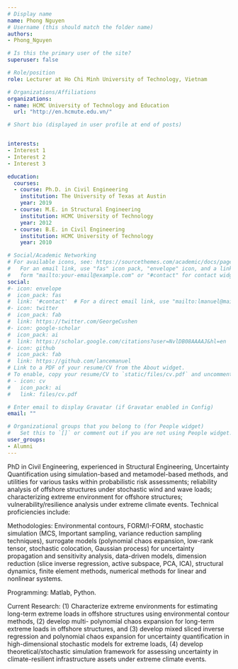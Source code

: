 ```yaml
---
# Display name
name: Phong Nguyen
# Username (this should match the folder name)
authors:
- Phong_Nguyen

# Is this the primary user of the site?
superuser: false

# Role/position
role: Lecturer at Ho Chi Minh University of Technology, Vietnam

# Organizations/Affiliations
organizations:
- name: HCMC University of Technology and Education
  url: "http://en.hcmute.edu.vn/"

# Short bio (displayed in user profile at end of posts)


interests:
- Interest 1
- Interest 2
- Interest 3

education:
  courses:
  - course: Ph.D. in Civil Engineering
    institution: The University of Texas at Austin
    year: 2019
  - course: M.E. in Structural Engineering
    institution: HCMC University of Technology
    year: 2012
  - course: B.E. in Civil Engineering
    institution: HCMC University of Technology
    year: 2010

# Social/Academic Networking
# For available icons, see: https://sourcethemes.com/academic/docs/page-builder/#icons
#   For an email link, use "fas" icon pack, "envelope" icon, and a link in the
#   form "mailto:your-email@example.com" or "#contact" for contact widget.
social:
#- icon: envelope
#  icon_pack: fas
#  link: '#contact'  # For a direct email link, use "mailto:lmanuel@mail.utexas.edu".
#- icon: twitter
#  icon_pack: fab
#  link: https://twitter.com/GeorgeCushen
#- icon: google-scholar
#  icon_pack: ai
#  link: https://scholar.google.com/citations?user=NvlDB08AAAAJ&hl=en
#- icon: github
#  icon_pack: fab
#  link: https://github.com/lancemanuel
# Link to a PDF of your resume/CV from the About widget.
# To enable, copy your resume/CV to `static/files/cv.pdf` and uncomment the lines below.
# - icon: cv
#   icon_pack: ai
#   link: files/cv.pdf

# Enter email to display Gravatar (if Gravatar enabled in Config)
email: ""

# Organizational groups that you belong to (for People widget)
#   Set this to `[]` or comment out if you are not using People widget.
user_groups:
- Alumni
---
```

PhD in Civil Engineering, experienced in Structural Engineering, Uncertainty Quantification using simulation-based and metamodel-based methods, and utilities for various tasks within probabilistic risk assessments; reliability analysis of offshore structures under stochastic wind and wave loads; characterizing extreme environment for offshore structures; vulnerability/resilience analysis under extreme climate events. Technical proficiencies include:

Methodologies: Environmental contours, FORM/I-FORM, stochastic simulation (MCS, Important sampling, variance reduction sampling techniques), surrogate models (polynomial chaos expansion, low-rank tensor, stochastic colocation, Gaussian process) for uncertainty propagation and sensitivity analysis, data-driven models, dimension reduction (slice inverse regression, active subspace, PCA, ICA), structural dynamics, finite element methods, numerical methods for linear and nonlinear systems.

Programming: Matlab, Python.

Current Research: (1) Characterize extreme environments for estimating long-term extreme loads in offshore structures using environmental contour methods, (2) develop multi- polynomial chaos expansion for long-term extreme loads in offshore structures, and (3) develop mixed sliced inverse regression and polynomial chaos expansion for uncertainty quantification in high-dimensional stochastic models for extreme loads, (4) develop theoretical/stochastic simulation framework for assessing uncertainty in climate-resilient infrastructure assets under extreme climate events.